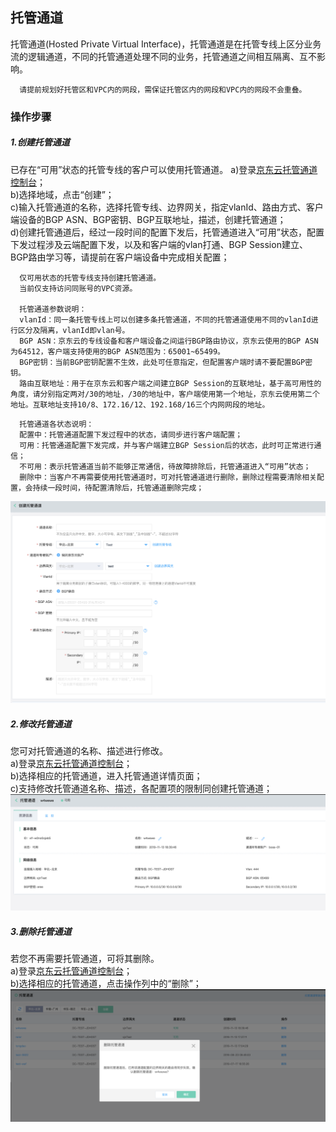 ## 托管通道
托管通道(Hosted Private Virtual Interface)，托管通道是在托管专线上区分业务流的逻辑通道，不同的托管通道处理不同的业务，托管通道之间相互隔离、互不影响。

```
  请提前规划好托管区和VPC内的网段，需保证托管区内的网段和VPC内的网段不会重叠。
```

### 操作步骤
##### 1.创建托管通道
已存在“可用”状态的托管专线的客户可以使用托管通道。
a)登录[京东云托管通道控制台](https://cns-console.jdcloud.com/host/hVif/list)；  </br>
b)选择地域，点击“创建”；</br>
c)输入托管通道的名称，选择托管专线、边界网关，指定vlanId、路由方式、客户端设备的BGP ASN、BGP密钥、BGP互联地址，描述，创建托管通道；</br>
d)创建托管通道后，经过一段时间的配置下发后，托管通道进入“可用”状态，配置下发过程涉及云端配置下发，以及和客户端的vlan打通、BGP Session建立、BGP路由学习等，请提前在客户端设备中完成相关配置；</br>

```
  仅可用状态的托管专线支持创建托管通道。
  当前仅支持访问同账号的VPC资源。

  托管通道参数说明：
  vlanId：同一条托管专线上可以创建多条托管通道，不同的托管通道使用不同的vlanId进行区分及隔离，vlanId即vlan号。
  BGP ASN：京东云的专线设备和客户端设备之间运行BGP路由协议，京东云使用的BGP ASN为64512，客户端支持使用的BGP ASN范围为：65001~65499。
  BGP密钥：当前BGP密钥配置不生效，此处可任意指定，但配置客户端时请不要配置BGP密钥。
  路由互联地址：用于在京东云和客户端之间建立BGP Session的互联地址，基于高可用性的角度，请分别指定两对/30的地址，/30的地址中，客户端使用第一个地址，京东云使用第二个地址。互联地址支持10/8、172.16/12、192.168/16三个内网网段的地址。
```

```
  托管通道各状态说明：
  配置中：托管通道配置下发过程中的状态，请同步进行客户端配置；
  可用：托管通道配置下发完成，并与客户端建立BGP Session后的状态，此时可正常进行通信；
  不可用：表示托管通道当前不能够正常通信，待故障排除后，托管通道进入“可用”状态；
  删除中：当客户不再需要使用托管通道时，可对托管通道进行删除，删除过程需要清除相关配置，会持续一段时间，待配置清除后，托管通道删除完成；
```

![](../../../../../image/Networking/Direct-Connect-Service/Operation-Guide/create-hosted-private-vif.png)

##### 2.修改托管通道
您可对托管通道的名称、描述进行修改。</br>
a)登录[京东云托管通道控制台](https://cns-console.jdcloud.com/host/hVif/list)；  </br>
b)选择相应的托管通道，进入托管通道详情页面；</br>
c)支持修改托管通道名称、描述，各配置项的限制同创建托管通道；</br>
![](../../../../../image/Networking/Direct-Connect-Service/Operation-Guide/update-hosted-private-vif.png)

##### 3.删除托管通道
若您不再需要托管通道，可将其删除。</br>
a)登录[京东云托管通道控制台](https://cns-console.jdcloud.com/host/hVif/list)；  </br>
b)选择相应的托管通道，点击操作列中的“删除”；</br>
![](../../../../../image/Networking/Direct-Connect-Service/Operation-Guide/delete-hosted-private-vif.png)
